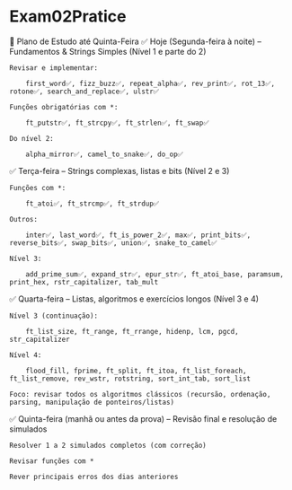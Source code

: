 # Exam02Pratice

📅 Plano de Estudo até Quinta-Feira
✅ Hoje (Segunda-feira à noite) – Fundamentos & Strings Simples (Nível 1 e parte do 2)

    Revisar e implementar:

        first_word✅, fizz_buzz✅, repeat_alpha✅, rev_print✅, rot_13✅, rotone✅, search_and_replace✅, ulstr✅

    Funções obrigatórias com *:

        ft_putstr✅, ft_strcpy✅, ft_strlen✅, ft_swap✅

    Do nível 2:

        alpha_mirror✅, camel_to_snake✅, do_op✅

✅ Terça-feira – Strings complexas, listas e bits (Nível 2 e 3)

    Funções com *:

        ft_atoi✅, ft_strcmp✅, ft_strdup✅

    Outros:

        inter✅, last_word✅, ft_is_power_2✅, max✅, print_bits✅, reverse_bits✅, swap_bits✅, union✅, snake_to_camel✅

    Nível 3:

        add_prime_sum✅, expand_str✅, epur_str✅, ft_atoi_base, paramsum, print_hex, rstr_capitalizer, tab_mult

✅ Quarta-feira – Listas, algoritmos e exercícios longos (Nível 3 e 4)

    Nível 3 (continuação):

        ft_list_size, ft_range, ft_rrange, hidenp, lcm, pgcd, str_capitalizer

    Nível 4:

        flood_fill, fprime, ft_split, ft_itoa, ft_list_foreach, ft_list_remove, rev_wstr, rotstring, sort_int_tab, sort_list

    Foco: revisar todos os algoritmos clássicos (recursão, ordenação, parsing, manipulação de ponteiros/listas)

✅ Quinta-feira (manhã ou antes da prova) – Revisão final e resolução de simulados

    Resolver 1 a 2 simulados completos (com correção)

    Revisar funções com *

    Rever principais erros dos dias anteriores
